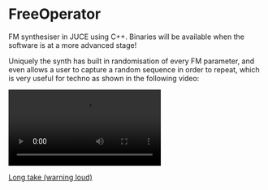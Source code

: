 # FreeOperator

FM synthesiser in JUCE using C++. Binaries will be available when the software is at a more advanced stage!

Uniquely the synth has built in randomisation of every FM parameter, and even allows a user to capture a random sequence in order to repeat, which is very useful for techno as shown in the following video:

![Video demonstrating use of FM synthesiser](https://github.com/joebentley/FreeOperator/raw/refs/heads/master/FM_synth_random_seq.mp4)

[Long take (warning loud)](https://vocaroo.com/1k6VSGCUzWkr)
